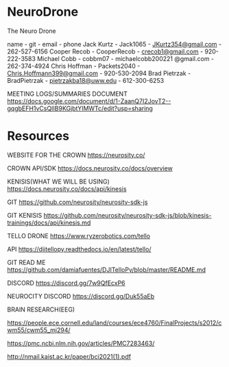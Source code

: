 # NeuroDrone
The Neuro Drone

name        - git           - email         - phone
Jack Kurtz - Jack1065 - JKurtz354@gmail.com - 262-527-6156
Cooper Recob - CooperRecob - crecob1@gmail.com - 920-222-3583
Michael Cobb - cobbm07 - michaelcobb200221 @gmail.com - 262-374-4924
Chris Hoffman - Packets2040 - Chris.Hoffmann399@gmail.com - 920-530-2094
Brad Pietrzak - BradPietrzak - pietrzakba18@uww.edu - 612-300-6253

MEETING LOGS/SUMMARIES DOCUMENT
https://docs.google.com/document/d/1-ZaanQ7I2JovT2--gqgbEFH1vCsQIIB9KGjbtYIMWTc/edit?usp=sharing

# Resources
WEBSITE FOR THE CROWN
https://neurosity.co/


CROWN API/SDK
https://docs.neurosity.co/docs/overview


KENISIS(WHAT WE WILL BE USING)
https://docs.neurosity.co/docs/api/kinesis


GIT 
https://github.com/neurosity/neurosity-sdk-js


GIT KENISIS
https://github.com/neurosity/neurosity-sdk-js/blob/kinesis-trainings/docs/api/kinesis.md

TELLO DRONE
https://www.ryzerobotics.com/tello


API
https://djitellopy.readthedocs.io/en/latest/tello/


GIT READ ME
https://github.com/damiafuentes/DJITelloPy/blob/master/README.md

DISCORD
https://discord.gg/7w9QfEcxP6

NEUROCITY DISCORD
https://discord.gg/Duk55aEb

BRAIN RESEARCH(EEG)

https://people.ece.cornell.edu/land/courses/ece4760/FinalProjects/s2012/cwm55/cwm55_mj294/

https://pmc.ncbi.nlm.nih.gov/articles/PMC7283463/

http://nmail.kaist.ac.kr/paper/bci2021(1).pdf

